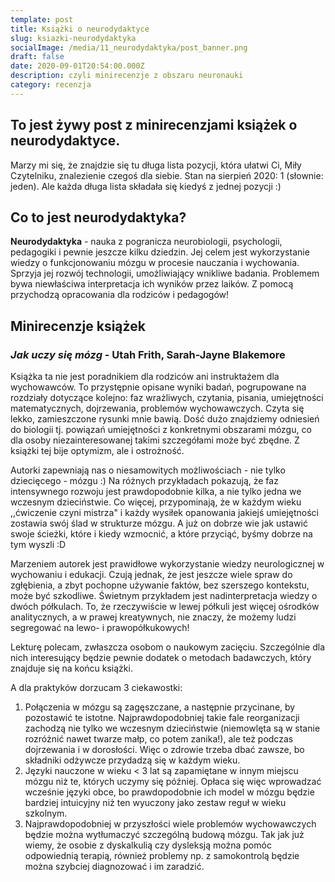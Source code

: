 ```yaml
---
template: post
title: Książki o neurodydaktyce
slug: ksiazki-neurodydaktyka
socialImage: /media/11_neurodydaktyka/post_banner.png
draft: false
date: 2020-09-01T20:54:00.000Z
description: czyli minirecenzje z obszaru neuronauki
category: recenzja
---
```


## To jest żywy post z minirecenzjami książek o neurodydaktyce.

Marzy mi się, że znajdzie się tu długa lista pozycji, która ułatwi Ci, Miły Czytelniku, znalezienie czegoś dla siebie. Stan na sierpień 2020: 1 (słownie: jeden). Ale każda długa lista składała się kiedyś
z jednej pozycji :)

## Co to jest neurodydaktyka?

**Neurodydaktyka** - nauka z pogranicza neurobiologii, psychologii, pedagogiki i pewnie jeszcze kilku dziedzin. Jej celem jest wykorzystanie wiedzy o funkcjonowaniu mózgu w procesie nauczania i wychowania. Sprzyja jej rozwój technologii, umożliwiający wnikliwe badania. Problemem bywa niewłaściwa interpretacja ich wyników przez laików. Z pomocą przychodzą opracowania dla rodziców i pedagogów!

## Minirecenzje książek

### *Jak uczy się mózg* - Utah Frith, Sarah-Jayne Blakemore

Książka ta nie jest poradnikiem dla rodziców ani instruktażem dla wychowawców. To przystępnie opisane wyniki badań, pogrupowane na rozdziały dotyczące kolejno: faz wrażliwych, czytania, pisania, umiejętności matematycznych, dojrzewania, problemów wychowawczych. Czyta się lekko, zamieszczone rysunki mnie bawią. Dość dużo znajdziemy odniesień do biologii tj. powiązań umiejętności z konkretnymi obszarami mózgu, co dla osoby niezainteresowanej takimi szczegółami może być zbędne.
Z książki tej bije optymizm, ale i ostrożność.

Autorki zapewniają nas o niesamowitych możliwościach - nie tylko dziecięcego - mózgu :) Na różnych przykładach pokazują, że faz intensywnego rozwoju jest prawdopodobnie kilka, a nie tylko jedna we wczesnym dzieciństwie. Co więcej, przypominają, że w każdym wieku ,,ćwiczenie czyni mistrza" i każdy wysiłek opanowania jakiejś umiejętności zostawia swój ślad w strukturze mózgu. A już on dobrze wie jak ustawić swoje ścieżki, które i kiedy wzmocnić, a które przyciąć, byśmy dobrze na tym wyszli :D

Marzeniem autorek jest prawidłowe wykorzystanie wiedzy neurologicznej w wychowaniu
i edukacji. Czują jednak, że jest jeszcze wiele spraw do zgłębienia, a zbyt pochopne używanie faktów, bez szerszego kontekstu, może być szkodliwe. Świetnym przykładem jest nadinterpretacja wiedzy o dwóch półkulach. To, że rzeczywiście w lewej półkuli jest więcej ośrodków analitycznych, a w prawej kreatywnych, nie znaczy, że możemy ludzi segregować na lewo- i prawopółkukowych!

Lekturę polecam, zwłaszcza osobom o naukowym zacięciu. Szczególnie dla nich interesujący będzie pewnie dodatek o metodach badawczych, który znajduje się na końcu książki.

A dla praktyków dorzucam 3 ciekawostki:

1. Połączenia w mózgu są zagęszczane, a następnie przycinane, by pozostawić te istotne. Najprawdopodobniej takie fale reorganizacji zachodzą nie tylko we wczesnym dzieciństwie (niemowlęta są w stanie rozróżnić nawet twarze małp, co potem zanika!), ale też podczas dojrzewania i w dorosłości. Więc o zdrowie trzeba dbać zawsze, bo składniki odżywcze przydadzą się w każdym wieku.
2. Języki nauczone w wieku < 3 lat są zapamiętane w innym miejscu mózgu niż te, których uczymy się później. Opłaca się więc wprowadzać wcześnie języki obce, bo prawdopodobnie ich model w mózgu będzie bardziej intuicyjny niż ten wyuczony jako zestaw reguł w wieku szkolnym.
3. Najprawdopodobniej w przyszłości wiele problemów wychowawczych będzie można wytłumaczyć szczególną budową mózgu. Tak jak już wiemy, że osobie z dyskalkulią czy dysleksją można pomóc odpowiednią terapią, również problemy np. z samokontrolą będzie można szybciej diagnozować i im zaradzić.




